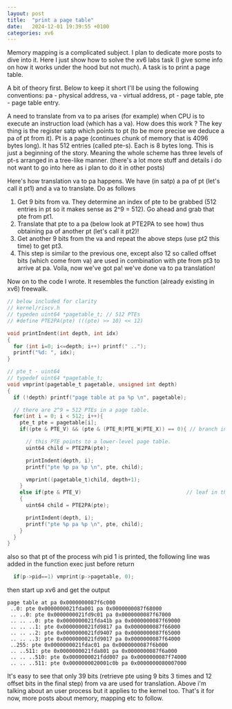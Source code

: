```yaml
---
layout: post
title:  "print a page table"
date:   2024-12-01 19:39:55 +0100
categories: xv6
---
```


Memory mapping is a complicated subject. I plan to dedicate more posts to dive into it. Here I just show how to solve the xv6 labs task (I give some info on how it works under the hood but not much). A task is to print a page table.

A bit of theory first. Below to keep it short I'll be using the following conventions: pa - physical address, va - virtual address, pt - page table, pte - page table entry.

A need to translate from va to pa arises (for example) when CPU is to execute an instruction load (which has a va). How does this work ? The key thing is the register satp which points to pt (to be more precise we deduce a pa of pt from it). Pt is a page (continues chunk of memory that is 4096 bytes long). It has 512 entries (called pte-s). Each is 8 bytes long.
This is just a beginning of the story. Meaning the whole scheme has three levels of pt-s arranged in a tree-like manner. (there's a lot more stuff and details i do not want to go into here as i plan to do it in other posts) 

Here's how translation va to pa happens. We have (in satp) a pa of pt (let's call it pt1) and a va to translate. Do as follows 
1. Get 9 bits from va. They determine an index of pte to be grabbed (512 entries in pt so it makes sense as 2^9 = 512). Go ahead and grab that pte from pt1.
2. Translate that pte to a pa (below look at PTE2PA to see how) thus obtaining pa of another pt (let's call it pt2)!
3. Get another 9 bits from the va and repeat the above steps (use pt2 this time) to get pt3.
4. This step is similar to the previous one, except also 12 so called offset bits (which come from va) are used in combination with pte from pt3 to arrive at pa. Voila, now we've got pa! we've done va to pa translation!

Now on to the code I wrote. It resembles the function (already existing in xv6) freewalk.

```c
// below included for clarity
// kernel/riscv.h
// typeden uint64 *pagetable_t; // 512 PTEs
// #define PTE2PA(pte) (((pte) >> 10) << 12)

void printIndent(int depth, int idx)
{
  for (int i=0; i<=depth; i++) printf(" ..");
  printf("%d: ", idx);
}

// pte_t - uint64
// typedef uint64 *pagetable_t;
void vmprint(pagetable_t pagetable, unsigned int depth)
{
  if (!depth) printf("page table at pa %p \n", pagetable);

  // there are 2^9 = 512 PTEs in a page table.
  for(int i = 0; i < 512; i++){
    pte_t pte = pagetable[i];
    if((pte & PTE_V) && (pte & (PTE_R|PTE_W|PTE_X)) == 0){ // branch in the tree

      // this PTE points to a lower-level page table.
      uint64 child = PTE2PA(pte);

      printIndent(depth, i);
      printf("pte %p pa %p \n", pte, child);

      vmprint((pagetable_t)child, depth+1);
    }
    else if(pte & PTE_V)                                  // leaf in the tree
    {
      uint64 child = PTE2PA(pte);

      printIndent(depth, i);
      printf("pte %p pa %p \n", pte, child);
    }
  }
}
```

also so that pt of the process wih pid 1 is printed, the following line was added in the function exec just before return

```c
  if(p->pid==1) vmprint(p->pagetable, 0);
```


then start up xv6 and get the output

```
page table at pa 0x0000000087f6c000 
 ..0: pte 0x0000000021fda001 pa 0x0000000087f68000 
 .. ..0: pte 0x0000000021fd9c01 pa 0x0000000087f67000 
 .. .. ..0: pte 0x0000000021fda41b pa 0x0000000087f69000 
 .. .. ..1: pte 0x0000000021fd9817 pa 0x0000000087f66000 
 .. .. ..2: pte 0x0000000021fd9407 pa 0x0000000087f65000 
 .. .. ..3: pte 0x0000000021fd9017 pa 0x0000000087f64000 
 ..255: pte 0x0000000021fdac01 pa 0x0000000087f6b000 
 .. ..511: pte 0x0000000021fda801 pa 0x0000000087f6a000 
 .. .. ..510: pte 0x0000000021fdd007 pa 0x0000000087f74000 
 .. .. ..511: pte 0x0000000020001c0b pa 0x0000000080007000 
```

It's easy to see that only 39 bits (retrieve pte using 9 bits 3 times and 12 offset bits in the final step) from va are used for translation.
Above i'm talking about an user process but it applies to the kernel too. That's it for now, more posts about memory, mapping etc to follow.

